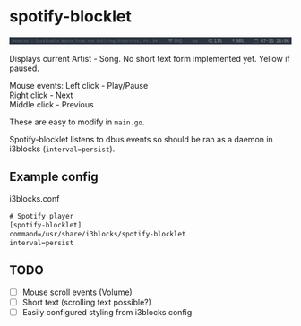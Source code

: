 # spotify-blocklet

![Spotify-blocklet](/assets/screenshot.png?raw=true "Spotify-blocket")

Displays current Artist - Song. No short text form implemented yet.
Yellow if paused.

Mouse events:
Left click - Play/Pause  
Right click - Next  
Middle click - Previous

These are easy to modify in `main.go`.

Spotify-blocklet listens to dbus events so should be ran as a daemon in i3blocks (`interval=persist`).

## Example config
i3blocks.conf
```
# Spotify player
[spotify-blocklet]
command=/usr/share/i3blocks/spotify-blocklet
interval=persist
```

## TODO
* [ ] Mouse scroll events (Volume)
* [ ] Short text (scrolling text possible?)
* [ ] Easily configured styling from i3blocks config
